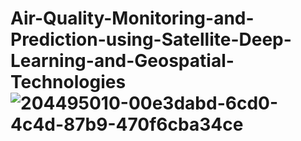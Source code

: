 # Air-Quality-Monitoring-and-Prediction-using-Satellite-Deep-Learning-and-Geospatial-Technologies![204495010-00e3dabd-6cd0-4c4d-87b9-470f6cba34ce](https://user-images.githubusercontent.com/81523866/206890465-ad491efb-107a-450f-ab20-ef45f3d03e28.png)
